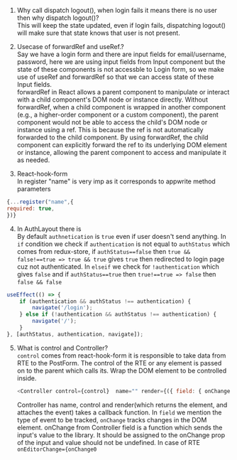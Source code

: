 1. Why call dispatch logout(), when login fails it means there is no user then why dispatch logout()?\
   This will keep the state updated, even if login fails, dispatching logout() will make sure that state knows that user is not present.

2. Usecase of forwardRef and useRef.?\
   Say we have a login form and there are input fields for email/username, password, here we are using input fields from Input component but the state of these components is not accessble to Login form, so we make use of useRef and forwardRef so that we can access state of these Input fields.\
   forwardRef in React allows a parent component to manipulate or interact with a child component's DOM node or instance directly. Without forwardRef, when a child component is wrapped in another component (e.g., a higher-order component or a custom component), the parent component would not be able to access the child's DOM node or instance using a ref. This is because the ref is not automatically forwarded to the child component. By using forwardRef, the child component can explicitly forward the ref to its underlying DOM element or instance, allowing the parent component to access and manipulate it as needed.

3. React-hook-form\
   In register "name" is very imp as it corresponds to appwrite method parameters

```javascript
{...register("name",{
required: true,
})}
```

4. In AuthLayout there is\
   By default `authnetication` is `true` even if user doesn't send anything. In `if` condition we check if `authentication` is not equal to `authStatus` which comes from redux-store, if `authStatus==false` then `true && false!==true => true && true` gives `true` then redirected to login page cuz not authenticated. In `elseif` we check for `!authentication` which gives `false` and if `authStatus==true` then `true!==true => false` then `false && false`

```javascript
useEffect(() => {
    if (authentication && authStatus !== authentication) {
        navigate('/login');
    } else if (!authentication && authStatus !== authentication) {
        navigate('/');
    }
}, [authStatus, authentication, navigate]);
```

5. What is control and Controller?\
   `control` comes from react-hook-form it is responsible to take data from RTE to the PostForm. The control of the RTE or any element is passed on to the parent which calls its. Wrap the DOM element to be controlled inside.
    ```javascript
    <Controller control={control}  name="" render={({ field: { onChange } }) => (<div onChange={onChange}></div>)}
    ```
    Controller has name, control and render(which returns the element, and attaches the event) takes a callback function. In `field` we mention the type of event to be tracked, `onChange` tracks changes in the DOM element. onChange from Controller field is a function which sends the input's value to the library. It should be assigned to the onChange prop of the input and value should not be undefined. In case of RTE `onEditorChange={onChange0`

